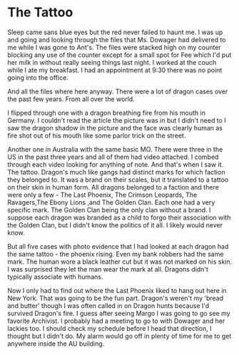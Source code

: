 #  The Tattoo

Sleep came sans blue eyes but the red never failed to haunt me. I was up and
going and looking through the files that Ms. Dowager had delivered to me while I
was gone to Ant's. The files were stacked high on my counter blocking any use of
the counter except for a small spot for Fee which I'd put her milk in without
really seeing things last night. I worked at the couch while I ate my breakfast.
I had an appointment at 9:30 there was no point going into the office.

And all the files where here anyway. There were a lot of dragon cases over the
past few years. From all over the world.

I flipped through one with a dragon breathing fire from his mouth in Germany. I
couldn't read the article the picture was in but I didn't need to I saw the
dragon shadow in the picture and the face was clearly human as fire shot out of
his mouth like some parlor trick on the street.

Another one in Australia with the same basic MO. There were three in the US in
the past three years and all of them had video attached. I combed through each
video looking for anything of note. And that's when I saw it. The tattoo.
Dragon's much like gangs had distinct marks for which faction they belonged to.
It was a brand on their scales, but it translated to a tattoo on their skin in
human form. All dragons belonged to a faction and there were only a few - The
Last Phoenix, The Crimson Leopards, The Ravagers,The Ebony Lions ,and The Golden
Clan. Each one had a very specific mark. The Golden Clan being the only clan
without a brand. I suppose each dragon was branded as a child to forgo their
association with the Golden Clan, but I didn't know the politics of it all. I
likely would never know.

But all five cases with photo evidence that I had looked at each dragon had the
same tattoo - the phoenix rising. Even my bank robbers had the same mark. The
human wore a black leather cut but it was not marked on his skin. I was
surprised they let the man wear the mark at all. Dragons didn't typically
associate with humans.

Now I only had to find out where the Last Phoenix liked to hang out here in New
York. That was going to be the fun part. Dragon's weren't my 'bread and butter'
though I was often called in on Dragon hunts because I'd survived Dragon's fire.
I guess after seeing Margo I was going to go see my favorite Archivist. I
probably had a meeting to go to with Dowager and her lackies too. I should check
my schedule before I head that direction, I thought but I didn't do. My alarm
would go off in plenty of time for me to get anywhere inside the AU building.

